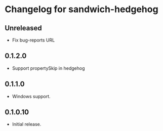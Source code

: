 # Changelog for sandwich-hedgehog

## Unreleased

* Fix bug-reports URL

## 0.1.2.0

* Support propertySkip in hedgehog

## 0.1.1.0

* Windows support.

## 0.1.0.10

* Initial release.
